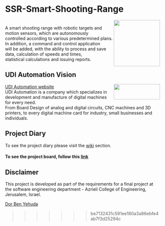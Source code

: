 # SSR-Smart-Shooting-Range
<img align="right" width="150" height="150" src="https://user-images.githubusercontent.com/16168414/49344554-a38de680-f681-11e8-8eb4-be05a1634ce0.png"> <br />
A smart shooting range with robotic targets and motion sensors, which are autonomously <br />
controlled according to various predetermined plans.  In addition, a command and control application <br />
will be added, with the ability to process and save data, calculation of speeds and times, <br />
statistical calculations and issuing reports.

## UDI Automation Vision
 [UDI Automation website](https://www.udiautomation.com)
<img align="right" width="150" height="50" src="https://user-images.githubusercontent.com/16168414/49344632-ca98e800-f682-11e8-8b56-935ebd2ad14e.jpg"> <br />
UDI Automation is a company which specializes in development and manufacture of digital machines for every need.  <br />
From Board Design of analog and digital circuits, CNC machines and 3D printers, to every digital machine card for industry, small businesses and individuals.

## Project Diary
To see the project diary please visit the [wiki](https://github.com/dor132133/SSR-Smart-Shooting-Range/wiki) section.<br />
#### To see the project board, follow this [link](https://github.com/dor132133/SSR-Smart-Shooting-Range/projects)<br />

## Disclaimer
This project is developed as part of the requirements for a final project at the software engineering department - Azrieli College of Engineering, Jerusalem, Israel.

[Dor Ben Yehuda](https://github.com/dor132133)
>>>>>>> be7132431c591ee180a3a86ebfe4ab7f3d25294c
